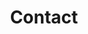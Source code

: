---
layout: contact
title: Contact
permalink: /contact/
description: 

nav: false
order: 7
social: true  # includes social icons at the bottom of the page

profile:

  mailing: >
    <p>Pranava Teja Surukuchi <br>
    Department of Physics and Astronomy<br>
    417 Allen Hall<br>
    3941 O'Hara St<br>
    Pittsburgh, PA 15260</p>

social: true  # includes social icons at the bottom of the page
---